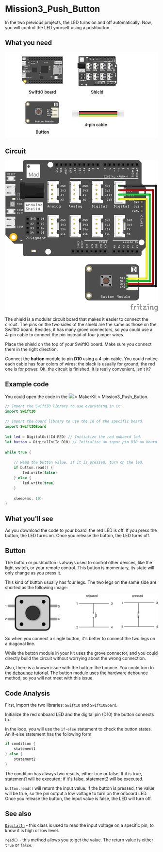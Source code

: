 # Mission3\_Push\_Button

In the two previous projects, the LED turns on and off automatically. Now, you will control the LED yourself using a pushbutton.

## What you need

![](../../.gitbook/assets/asset-30.png)

## Circuit

![](../../.gitbook/assets/button%20%282%29.png)

The shield is a modular circuit board that makes it easier to connect the circuit. The pins on the two sides of the shield are the same as those on the SwiftIO board. Besides, it has many grove connectors, so you could use a 4-pin cable to connect the pin instead of four jumper wires.

Place the shield on the top of your SwiftIO board. Make sure you connect them in the right direction. 

Connect the **button** module to pin **D10** using a 4-pin cable. You could notice each cable has four colors of wires: the black is usually for ground, the red one is for power. Ok, the circuit is finished. It is really convenient, isn't it?

## Example code

You could open the code in the ![](../../.gitbook/assets/xnip2020-07-22_16-04-33.jpg) &gt; MakerKit &gt; Mission3\_Push\_Button.

```swift
// Import the SwiftIO library to use everything in it.
import SwiftIO

// Import the board library to use the Id of the specific board.
import SwiftIOBoard

let led = DigitalOut(Id.RED) // Initialize the red onboard led.
let button = DigitalIn(Id.D10) // Initialize an input pin D10 on board.

while true {

    // Read the button value. If it is pressed, turn on the led.
    if button.read() {
        led.write(false)
    } else {
        led.write(true)
    }

    sleep(ms: 10)
}
```

## What you'll see

As you download the code to your board, the red LED is off. If you press the button, the LED turns on. Once you release the button, the LED turns off.

## Button

The button or pushbutton is always used to control other devices, like the light switch, or your remote control. This button is momentary, its state will only change as you press it.

This kind of button usually has four legs. The two legs on the same side are shorted as the following image:

![](../../.gitbook/assets/button%20%283%29.png)

So when you connect a single button, it's better to connect the two legs on a diagonal line.

While the button module in your kit uses the grove connector, and you could directly build the circuit without worrying about the wrong connection.

Also, there is a known issue with the button: the bounce. You could turn to the [debounce](../simpleio/debounce.md#debounce) tutorial. The button module uses the hardware debounce method, so you will not meet with this issue. 

## Code Analysis

First, import the two libraries: `SwiftIO` and `SwiftIOBoard`.

Initialize the red onboard LED and the digital pin \(D10\) the button connects to. 

In the loop, you will use the `if-else` statement to check the button states. An if-else statement has the following form:

```swift
if condition {
    statement1
} else {
    statement2
}
```

The condition has always two results, either true or false. If it is true, statement1 will be executed; if it's false, statement2 will be executed.

`button.read()` will return the input value. If the button is pressed, the value will be true, so the pin output a low voltage to turn on the onboard LED. Once you release the button, the input value is false, the LED will turn off.

## See also

[`DigitalIn`](https://swiftioapi.madmachine.io/Classes/DigitalIn.html) - this class is used to read the input voltage on a specific pin, to know it is high or low level.

`read()` - this method allows you to get the value. The return value is either `true` or `false`.

